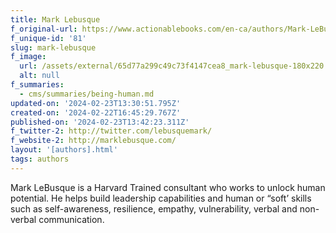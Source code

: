 ```yaml
---
title: Mark Lebusque
f_original-url: https://www.actionablebooks.com/en-ca/authors/Mark-LeBusque/
f_unique-id: '81'
slug: mark-lebusque
f_image:
  url: /assets/external/65d77a299c49c73f4147cea8_mark-lebusque-180x220.jpeg
  alt: null
f_summaries:
  - cms/summaries/being-human.md
updated-on: '2024-02-23T13:30:51.795Z'
created-on: '2024-02-22T16:45:29.767Z'
published-on: '2024-02-23T13:42:23.311Z'
f_twitter-2: http://twitter.com/lebusquemark/
f_website-2: http://marklebusque.com/
layout: '[authors].html'
tags: authors
---
```


Mark LeBusque is a Harvard Trained consultant who works to unlock human potential. He helps build leadership capabilities and human or “soft’ skills such as self-awareness, resilience, empathy, vulnerability, verbal and non-verbal communication.
